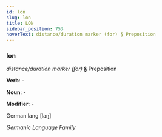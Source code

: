 ```yaml
---
id: lon
slug: lon
title: LON
sidebar_position: 753
hoverText: distance/duration marker (for) § Preposition
---
```


### lon

*distance/duration marker (for)* **§** Preposition

**Verb**: -

**Noun**: -

**Modifier**: -

German lang [laŋ]

*Germanic Language Family*